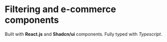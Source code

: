 # Filtering and e-commerce components

Built with **React.js** and **Shadcn/ui** components. Fully typed with _Typescript_.